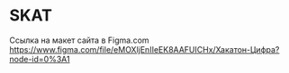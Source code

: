 # SKAT
Ссылка на макет сайта в Figma.com
https://www.figma.com/file/eMOXljEnIIeEK8AAFUICHx/Хакатон-Цифра?node-id=0%3A1 
